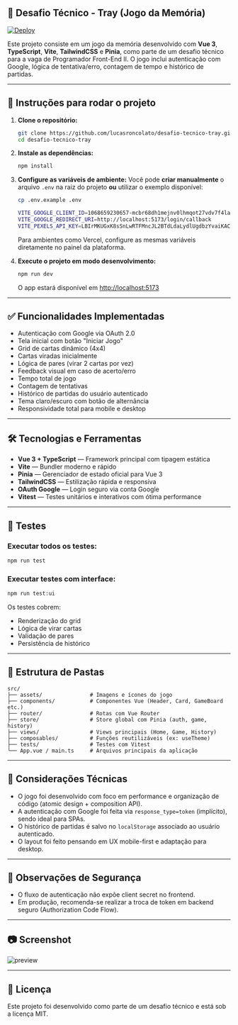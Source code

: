 ## 🧠 Desafio Técnico - Tray (Jogo da Memória)

[![Deploy](https://img.shields.io/badge/Ver%20Online-Netlify-brightgreen?style=for-the-badge&logo=netlify)](https://tray-desafio-vue.netlify.app)

Este projeto consiste em um jogo da memória desenvolvido com **Vue 3**, **TypeScript**, **Vite**, **TailwindCSS** e **Pinia**, como parte de um desafio técnico para a vaga de Programador Front-End II. O jogo inclui autenticação com Google, lógica de tentativa/erro, contagem de tempo e histórico de partidas.

---

## 🚀 Instruções para rodar o projeto

1. **Clone o repositório:**

   ```bash
   git clone https://github.com/lucasroncolato/desafio-tecnico-tray.git
   cd desafio-tecnico-tray
   ```

2. **Instale as dependências:**

   ```bash
   npm install
   ```

3. **Configure as variáveis de ambiente:**
   Você pode **criar manualmente** o arquivo `.env` na raiz do projeto **ou** utilizar o exemplo disponível:

   ```bash
   cp .env.example .env

   VITE_GOOGLE_CLIENT_ID=1068659230657-mcbr68dh1mejnv0lhmqot27vdv7f4la1.apps.googleusercontent.com
   VITE_GOOGLE_REDIRECT_URI=http://localhost:5173/login/callback
   VITE_PEXELS_API_KEY=LBIrMKUGxK8sSnLwRTFMncJL2BTdLdaLydlUgdbzYvaiKACnmYr6rER6
   ```

   Para ambientes como Vercel, configure as mesmas variáveis diretamente no painel da plataforma.

4. **Execute o projeto em modo desenvolvimento:**
   ```bash
   npm run dev
   ```
   O app estará disponível em [http://localhost:5173](http://localhost:5173)

---

## ✅ Funcionalidades Implementadas

- Autenticação com Google via OAuth 2.0
- Tela inicial com botão "Iniciar Jogo"
- Grid de cartas dinâmico (4x4)
- Cartas viradas inicialmente
- Lógica de pares (virar 2 cartas por vez)
- Feedback visual em caso de acerto/erro
- Tempo total de jogo
- Contagem de tentativas
- Histórico de partidas do usuário autenticado
- Tema claro/escuro com botão de alternância
- Responsividade total para mobile e desktop

---

## 🛠️ Tecnologias e Ferramentas

- **Vue 3 + TypeScript** — Framework principal com tipagem estática
- **Vite** — Bundler moderno e rápido
- **Pinia** — Gerenciador de estado oficial para Vue 3
- **TailwindCSS** — Estilização rápida e responsiva
- **OAuth Google** — Login seguro via conta Google
- **Vitest** — Testes unitários e interativos com ótima performance

---

## 🧪 Testes

### Executar todos os testes:

```bash
npm run test
```

### Executar testes com interface:

```bash
npm run test:ui
```

Os testes cobrem:

- Renderização do grid
- Lógica de virar cartas
- Validação de pares
- Persistência de histórico

---

## 📁 Estrutura de Pastas

```plaintext
src/
├── assets/               # Imagens e ícones do jogo
├── components/           # Componentes Vue (Header, Card, GameBoard etc.)
├── router/               # Rotas com Vue Router
├── store/                # Store global com Pinia (auth, game, history)
├── views/                # Views principais (Home, Game, History)
├── composables/          # Funções reutilizáveis (ex: useTheme)
├── tests/                # Testes com Vitest
└── App.vue / main.ts     # Arquivos principais da aplicação
```

---

## 📌 Considerações Técnicas

- O jogo foi desenvolvido com foco em performance e organização de código (atomic design + composition API).
- A autenticação com Google foi feita via `response_type=token` (implícito), sendo ideal para SPAs.
- O histórico de partidas é salvo no `localStorage` associado ao usuário autenticado.
- O layout foi feito pensando em UX mobile-first e adaptação para desktop.

---

## 🔐 Observações de Segurança

- O fluxo de autenticação não expõe client secret no frontend.
- Em produção, recomenda-se realizar a troca de token em backend seguro (Authorization Code Flow).

---

## 📷 Screenshot

![preview](https://raw.githubusercontent.com/lucasroncolato/desafio-tecnico-tray/main/public/preview.png)

---

## 📜 Licença

Este projeto foi desenvolvido como parte de um desafio técnico e está sob a licença MIT.
